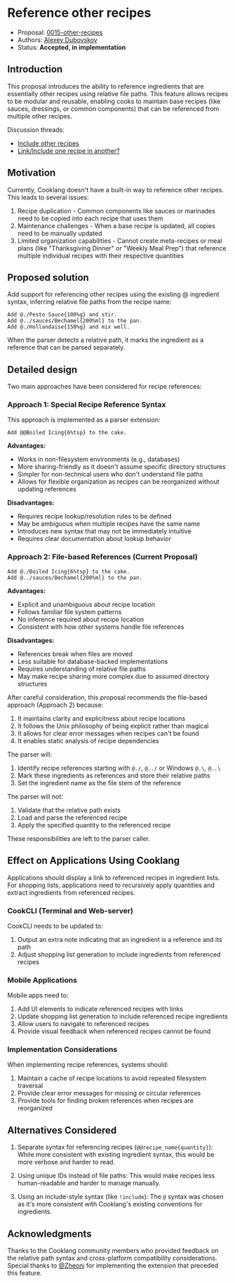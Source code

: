 # Reference other recipes

* Proposal: [0015-other-recipes](0015-other-recipes.md)
* Authors: [Alexey Dubovskoy](https://github.com/dubadub)
* Status: **Accepted, in implementation**

## Introduction

This proposal introduces the ability to reference ingredients that are essentially
other recipes using relative file paths. This feature allows recipes to be modular
and reusable, enabling cooks to maintain base recipes (like sauces, dressings, or
common components) that can be referenced from multiple other recipes.

Discussion threads:
- [Include other recipes](https://github.com/cooklang/spec/discussions/55)
- [Link/Include one recipe in another?](https://github.com/cooklang/spec/discussions/117)

## Motivation

Currently, Cooklang doesn't have a built-in way to reference other recipes. This
leads to several issues:

1. Recipe duplication - Common components like sauces or marinades need to be
   copied into each recipe that uses them
2. Maintenance challenges - When a base recipe is updated, all copies need to be
   manually updated
3. Limited organization capabilities - Cannot create meta-recipes or meal plans
   (like "Thanksgiving Dinner" or "Weekly Meal Prep") that reference multiple
   individual recipes with their respective quantities

## Proposed solution

Add support for referencing other recipes using the existing @ ingredient syntax,
inferring relative file paths from the recipe name:

```cooklang
Add @./Pesto Sauce{100%g} and stir.
Add @../sauces/Bechamel{200%ml} to the pan.
Add @./Hollandaise{150%g} and mix well.
```

When the parser detects a relative path, it marks the ingredient as a reference
that can be parsed separately.

## Detailed design

Two main approaches have been considered for recipe references:

### Approach 1: Special Recipe Reference Syntax

This approach is implemented as a parser extension:

```cooklang
Add @@Boiled Icing{6%tsp} to the cake.
```

**Advantages:**
- Works in non-filesystem environments (e.g., databases)
- More sharing-friendly as it doesn't assume specific directory structures
- Simpler for non-technical users who don't understand file paths
- Allows for flexible organization as recipes can be reorganized without updating
  references

**Disadvantages:**
- Requires recipe lookup/resolution rules to be defined
- May be ambiguous when multiple recipes have the same name
- Introduces new syntax that may not be immediately intuitive
- Requires clear documentation about lookup behavior

### Approach 2: File-based References (Current Proposal)

```cooklang
Add @./Boiled Icing{6%tsp} to the cake.
Add @../sauces/Bechamel{200%ml} to the pan.
```

**Advantages:**
- Explicit and unambiguous about recipe location
- Follows familiar file system patterns
- No inference required about recipe location
- Consistent with how other systems handle file references

**Disadvantages:**
- References break when files are moved
- Less suitable for database-backed implementations
- Requires understanding of relative file paths
- May make recipe sharing more complex due to assumed directory structures

After careful consideration, this proposal recommends the file-based approach
(Approach 2) because:
1. It maintains clarity and explicitness about recipe locations
2. It follows the Unix philosophy of being explicit rather than magical
3. It allows for clear error messages when recipes can't be found
4. It enables static analysis of recipe dependencies

The parser will:
1. Identify recipe references starting with `@./`, `@../` or Windows `@.\`, `@..\`
2. Mark these ingredients as references and store their relative paths
3. Set the ingredient name as the file stem of the reference

The parser will not:
1. Validate that the relative path exists
2. Load and parse the referenced recipe
3. Apply the specified quantity to the referenced recipe

These responsibilities are left to the parser caller.

## Effect on Applications Using Cooklang

Applications should display a link to referenced recipes in ingredient lists. For
shopping lists, applications need to recursively apply quantities and extract
ingredients from referenced recipes.

### CookCLI (Terminal and Web-server)

CookCLI needs to be updated to:
1. Output an extra note indicating that an ingredient is a reference and its path
2. Adjust shopping list generation to include ingredients from referenced recipes

### Mobile Applications

Mobile apps need to:
1. Add UI elements to indicate referenced recipes with links
2. Update shopping list generation to include referenced recipe ingredients
3. Allow users to navigate to referenced recipes
4. Provide visual feedback when referenced recipes cannot be found

### Implementation Considerations

When implementing recipe references, systems should:
1. Maintain a cache of recipe locations to avoid repeated filesystem traversal
2. Provide clear error messages for missing or circular references
3. Provide tools for finding broken references when recipes are reorganized

## Alternatives Considered

1. Separate syntax for referencing recipes (`@@recipe_name{quantity}`):
   While more consistent with existing ingredient syntax, this would be more
   verbose and harder to read.

2. Using unique IDs instead of file paths:
   This would make recipes less human-readable and harder to manage manually.

3. Using an include-style syntax (like `!include`):
   The `@` syntax was chosen as it's more consistent with Cooklang's existing
   conventions for ingredients.

## Acknowledgments

Thanks to the Cooklang community members who provided feedback on the relative path
syntax and cross-platform compatibility considerations. Special thanks to
[@Zheoni](https://github.com/Zheoni) for implementing the extension that preceded
this feature.
